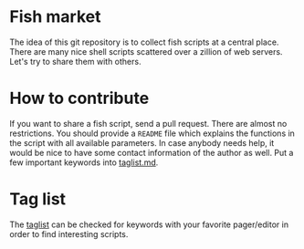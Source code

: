 # Fish market

The idea of this git repository is to collect fish scripts at a central place.
There are many nice shell scripts scattered over a zillion of web servers. Let's
try to share them with others.

# How to contribute

If you want to share a fish script, send a pull request. There are almost no
restrictions. You should provide a `README` file which explains the functions in
the script with all available parameters. In case anybody needs help, it would
be nice to have some contact information of the author as well. Put a few
important keywords into [taglist.md][taglist]. 

# Tag list

The [taglist][taglist] can be checked for keywords with your favorite
pager/editor in order to find interesting scripts.

[taglist]: https://github.com/tannhuber/fish-market/blob/master/taglist.md
